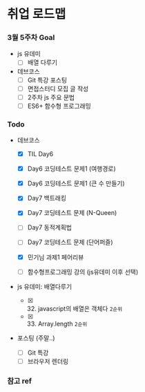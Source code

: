 # 취업 로드맵

### 3월 5주차 Goal

- js 유데미
  - [ ] 배열 다루기
- 데브코스
  - [ ] Git 특강 포스팅
  - [ ] 면접스터디 모집 글 작성
  - [ ] 2주차 js 주요 문법
  - [ ] ES6+ 함수형 프로그래밍

### Todo

- 데브코스

  - [x] TIL Day6
  - [x] Day6 코딩테스트 문제1 (여행경로)
  - [x] Day6 코딩테스트 문제1 (큰 수 만들기)

  - [x] Day7 백트래킹
  - [x] Day7 코딩테스트 문제 (N-Queen)
  - [ ] Day7 동적계획법
  - [ ] Day7 코딩테스트 문제 (단어퍼즐)

  - [x] 민기님 과제1 페어리뷰

  - [ ] 함수형프로그래밍 강의 (js유데미 이후 선택)

- js 유데미: 배열다루기

  - [x] 32. javascript의 배열은 객체다 `2순위`
  - [x] 33. Array.length `2순위`

- 포스팅 (주말..)
  - [ ] Git 특강
  - [ ] 브라우저 렌더링

### 참고 ref
